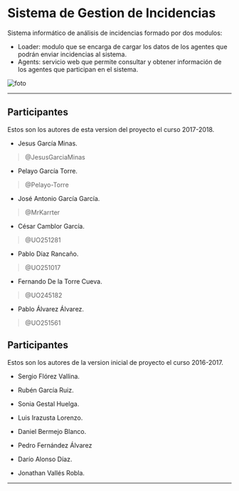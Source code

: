 # Sistema de Gestion de Incidencias #

Sistema informático de análisis de incidencias formado por dos modulos:

- Loader: modulo que se encarga de cargar los datos de los agentes que podrán enviar incidencias al sistema.
- Agents: servicio web que permite consultar y obtener información de los agentes que participan en el sistema.

![foto](https://user-images.githubusercontent.com/35923796/36105672-87c339da-1015-11e8-8da8-fea19e86ff75.jpg)

- - - -

## Participantes ##

Estos son los autores de esta version del proyecto el curso 2017-2018.

+ Jesus García Minas.
> @JesusGarciaMinas

+ Pelayo García Torre.
> @Pelayo-Torre

+ José Antonio García García.
> @MrKarrter

+ César Camblor García.
> @UO251281

+ Pablo Díaz Rancaño.
> @UO251017

+ Fernando De la Torre Cueva.
> @UO245182

+ Pablo Álvarez Álvarez.
> @UO251561

## Participantes ##

Estos son los autores de la version inicial de proyecto el curso 2016-2017.

+ Sergio Flórez Vallina.

+ Rubén García Ruiz. 

+ Sonia Gestal Huelga.

+ Luis Irazusta Lorenzo.

+ Daniel Bermejo Blanco.

+ Pedro Fernández Álvarez

+ Darío Alonso Díaz.

+ Jonathan Vallés Robla.

- - - -
